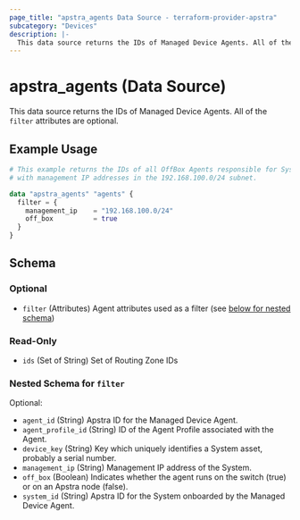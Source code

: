 ```yaml
---
page_title: "apstra_agents Data Source - terraform-provider-apstra"
subcategory: "Devices"
description: |-
  This data source returns the IDs of Managed Device Agents. All of the filter attributes are optional.
---
```


# apstra_agents (Data Source)

This data source returns the IDs of Managed Device Agents. All of the `filter` attributes are optional.


## Example Usage

```terraform
# This example returns the IDs of all OffBox Agents responsible for Systems
# with management IP addresses in the 192.168.100.0/24 subnet.

data "apstra_agents" "agents" {
  filter = {
    management_ip    = "192.168.100.0/24"
    off_box          = true
  }
}
```

<!-- schema generated by tfplugindocs -->
## Schema

### Optional

- `filter` (Attributes) Agent attributes used as a filter (see [below for nested schema](#nestedatt--filter))

### Read-Only

- `ids` (Set of String) Set of Routing Zone IDs

<a id="nestedatt--filter"></a>
### Nested Schema for `filter`

Optional:

- `agent_id` (String) Apstra ID for the Managed Device Agent.
- `agent_profile_id` (String) ID of the Agent Profile associated with the Agent.
- `device_key` (String) Key which uniquely identifies a System asset, probably a serial number.
- `management_ip` (String) Management IP address of the System.
- `off_box` (Boolean) Indicates whether the agent runs on the switch (true) or on an Apstra node (false).
- `system_id` (String) Apstra ID for the System onboarded by the Managed Device Agent.
